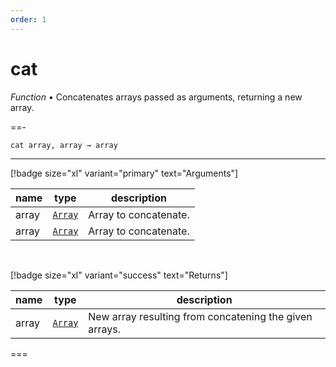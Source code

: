 ```yaml
---
order: 1
---
```

# cat

_Function_ &bull; Concatenates arrays passed as arguments, returning a new array.


==- <pre><code>cat array, array &rarr; array</code></pre>
<hr>

[!badge size="xl" variant="primary" text="Arguments"]

| name | type | description |
|------|------|-------------|
|array|[`Array`][Array]|Array to concatenate.|
|array|[`Array`][Array]|Array to concatenate.|

<br>

[!badge size="xl" variant="success" text="Returns"]

| name | type | description |
|------|------|-------------|
|array|[`Array`][Array]|New array resulting from concatening the given arrays.|



===




[Array]: https://developer.mozilla.org/en-US/docs/Web/JavaScript/Reference/Global_Objects/Array